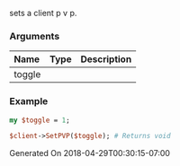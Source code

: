 sets a client p v p.
### Arguments
**Name**|**Type**|**Description**
:---|:---|:---
toggle||

### Example

```perl
my $toggle = 1;

$client->SetPVP($toggle); # Returns void
```


Generated On 2018-04-29T00:30:15-07:00
